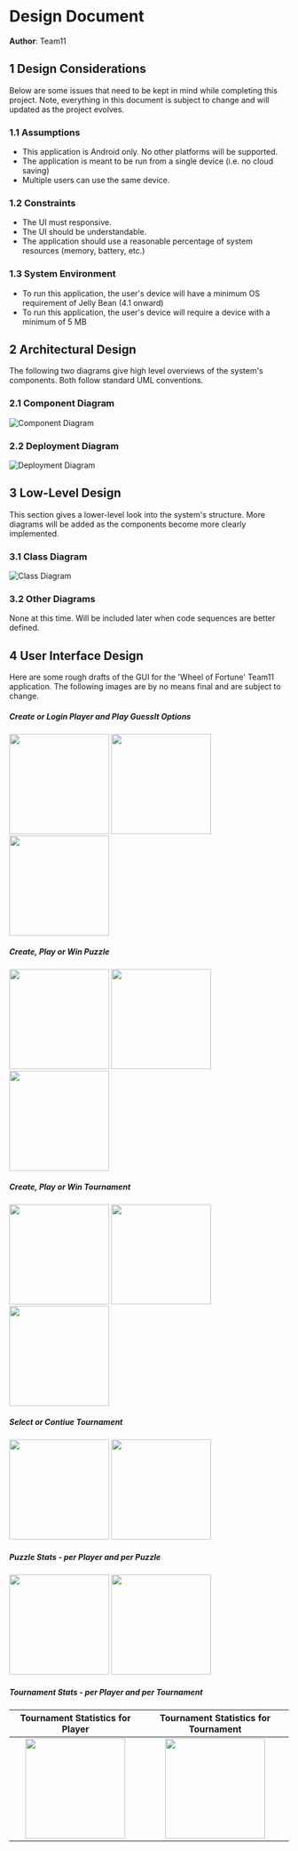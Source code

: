 # Design Document

**Author**: Team11

## 1 Design Considerations

Below are some issues that need to be kept in mind while completing this project. Note, everything in this document is subject to change and will updated as the project evolves. 

### 1.1 Assumptions

* This application is Android only. No other platforms will be supported.
* The application is meant to be run from a single device (i.e. no cloud saving)
* Multiple users can use the same device.

### 1.2 Constraints

* The UI must responsive. 
* The UI should be understandable.
* The application should use a reasonable percentage of system resources (memory, battery, etc.)

### 1.3 System Environment

* To run this application, the user's device will have a minimum OS requirement of Jelly Bean (4.1 onward)
* To run this application, the user's device will require a device with a minimum of 5 MB

## 2 Architectural Design

The following two diagrams give high level overviews of the system's components. Both follow standard UML conventions. 

### 2.1 Component Diagram

![Component Diagram](../Design-Team/Resources/component-diagram.png)

### 2.2 Deployment Diagram

![Deployment Diagram](../Design-Team/Resources/deployment-diagram.png)

## 3 Low-Level Design

This section gives a lower-level look into the system's structure. More diagrams will be added as the components become more clearly implemented. 

### 3.1 Class Diagram

![Class Diagram](../Design-Team/design-team.png)

### 3.2 Other Diagrams

None at this time. Will be included later when code sequences are better defined. 

## 4 User Interface Design

Here are some rough drafts of the GUI for the 'Wheel of Fortune' Team11 application. The following images are by no means final and are subject to change. 

##### Create or Login Player and Play GuessIt Options
<img src="../Design-Team/Resources/Beta-Mockups/login.png" width="180">
<img src="../Design-Team/Resources/Beta-Mockups/create_player.png" width="180">
<img src="../Design-Team/Resources/Beta-Mockups/play_guessit.png" width="180">

##### Create, Play or Win Puzzle
<img src="../Design-Team/Resources/Beta-Mockups/create_puzzle.png" width="180">
<img src="../Design-Team/Resources/Beta-Mockups/play_puzzle.png" width="180">
<img src="../Design-Team/Resources/Beta-Mockups/won_puzzle.png" width="180">

##### Create, Play or Win Tournament
<img src="../Design-Team/Resources/Beta-Mockups/create_tournament.png" width="180">
<img src="../Design-Team/Resources/Beta-Mockups/play_tournament.png" width="180">
<img src="../Design-Team/Resources/Beta-Mockups/won_tournament.png" width="180">

##### Select or Contiue Tournament
<img src="../Design-Team/Resources/Beta-Mockups/select_tournament.png" width="180">
<img src="../Design-Team/Resources/Beta-Mockups/select_continue_tournament.png" width="180">

##### Puzzle Stats - per Player and per Puzzle
<img src="../Design-Team/Resources/Beta-Mockups/player_puzzle_stats.png" width="180">
<img src="../Design-Team/Resources/Beta-Mockups/puzzle_stats.png" width="180">

##### Tournament Stats - per Player and per Tournament
Tournament Statistics for Player | Tournament Statistics for Tournament
:-------------------------------:|:------------------------------------:
<img src="../Design-Team/Resources/Beta-Mockups/player_tournament_stats.png" width="180">  | <img src="../Design-Team/Resources/Beta-Mockups/tournament_stats.png" width="180">
